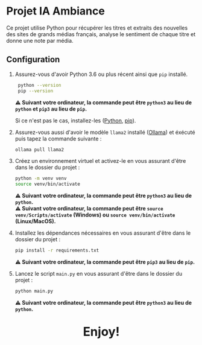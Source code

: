 # Projet IA Ambiance

Ce projet utilise Python pour récupérer les titres et extraits des nouvelles des sites de grands médias français,
analyse le sentiment de chaque titre et donne une note par média.

## Configuration

1. Assurez-vous d'avoir Python 3.6 ou plus récent ainsi que `pip` installé.
   ```bash
    python --version
    pip --version
   ```
   **⚠️ Suivant votre ordinateur, la commande peut être `python3` au lieu de `python` et `pip3` au lieu de `pip`.**

   Si ce n'est pas le cas,
   installez-les ([Python](https://www.python.org/downloads/), [pip](https://pip.pypa.io/en/stable/installation/)).


2. Assurez-vous aussi d'avoir le modèle `llama2` installé ([Ollama](https://ollama.ai/)) et éxécuté puis tapez la
   commande suivante :
   ```bash
   ollama pull llama2
   ```

3. Créez un environnement virtuel et activez-le en vous assurant d'être dans le dossier du projet :
   ```bash
   python -m venv venv
   source venv/bin/activate
   ```
   **⚠️ Suivant votre ordinateur, la commande peut être `python3` au lieu de `python`.<br />
   ⚠️ Suivant votre ordinateur, la commande peut être `source venv/Scripts/activate` (Windows)
   ou `source venv/bin/activate` (Linux/MacOS).**


4. Installez les dépendances nécessaires en vous assurant d'être dans le dossier du projet :

   ```bash
   pip install -r requirements.txt
    ```
   **⚠️ Suivant votre ordinateur, la commande peut être `pip3` au lieu de `pip`.**


5. Lancez le script `main.py` en vous assurant d'être dans le dossier du projet :

   ```bash
   python main.py
   ```
   **⚠️ Suivant votre ordinateur, la commande peut être `python3` au lieu de `python`.**

<p style="text-align: center; font-size: xx-large; font-weight: bold">Enjoy!</p>

